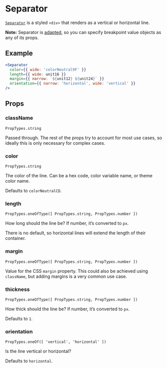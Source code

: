 # Separator

[`Separator`](/src/components/Separator/index.js) is a styled `<div>` that renders as a vertical or horizontal line.

**Note:** Separator is [adapted](/docs/enhancers/Adapter.md), so you can specify breakpoint value objects as any of its props.

## Example

```jsx
<Separator
  color={{ wide: 'colorNeutral9F' }}
  length={{ wide: unit16 }}
  margin={{ narrow: `${unit12} ${unit24}` }}
  orientation={{ narrow: 'horizontal', wide: 'vertical' }}
/>
```

## Props

### className
```
PropTypes.string
```
Passed through. The rest of the props try to account for most use cases, so ideally this is only necessary for complex cases.

### color
```
PropTypes.string
```
The color of the line. Can be a hex code, color variable name, or theme color name.

Defaults to `colorNeutralCD`.

### length
```
PropTypes.oneOfType([ PropTypes.string, PropTypes.number ])
```
How long should the line be? If number, it’s converted to `px`.

There is no default, so horizontal lines will extend the length of their container.

### margin
```
PropTypes.oneOfType([ PropTypes.string, PropTypes.number ])
```
Value for the CSS `margin` property. This could also be achieved using `className`, but adding margins is a very common use case.

### thickness
```
PropTypes.oneOfType([ PropTypes.string, PropTypes.number ])
```
How thick should the line be? If number, it’s converted to `px`.

Defaults to `1`.

### orientation
```
PropTypes.oneOf([ 'vertical', 'horizontal' ])
```
Is the line vertical or horizontal?

Defaults to `horizontal`.
